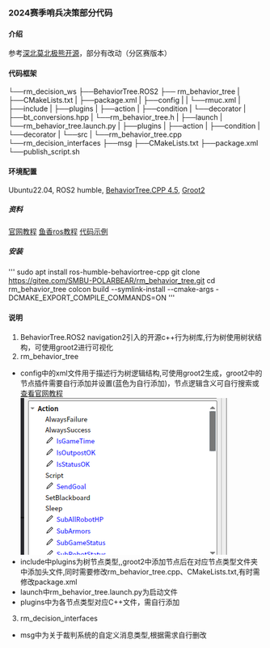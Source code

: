 ### 2024赛季哨兵决策部分代码
#### 介绍
参考[深北莫北极熊开源](https://gitee.com/SMBU-POLARBEAR/rm_behavior_tree)，部分有改动（分区赛版本）
#### 代码框架
└──rm_decision_ws
   ├──BehaviorTree.ROS2
   ├── rm_behavior_tree
   |   ├──CMakeLists.txt
   |   ├──package.xml
   |   ├──config
   |   |  └──rmuc.xml
   |   ├──include
   |      ├──plugins
   |         ├──action
   |         ├──condition
   |         └──decorator
   |      ├──bt_conversions.hpp
   |      └──rm_behavior_tree.h
   |    ├──launch
   |      └──rm_behavior_tree.launch.py
   |   ├──plugins
   |      ├──action
   |      ├──condition
   |      └──decorator
   |   └──src
   |      └──rm_behavior_tree.cpp
   └──rm_decision_interfaces
      ├──msg
      ├──CMakeLists.txt
      ├──package.xml
      └──publish_script.sh
#### 环境配置
 Ubuntu22.04, ROS2 humble, [BehaviorTree.CPP 4.5](https://github.com/BehaviorTree/BehaviorTree.ROS2), [Groot2](https://github.com/BehaviorTree/Groot2)
##### 资料
 [官网教程](https://www.behaviortree.dev/docs/tutorial-basics/tutorial_11_groot2/)
 [鱼香ros教程](https://fishros.org.cn/forum/topic/354/ros2%E4%B8%AD%E7%9A%84%E8%A1%8C%E4%B8%BA%E6%A0%91-behaviortree)
 [代码示例](https://github.com/BehaviorTree/BehaviorTree.ROS2/tree/humble/btcpp_ros2_samples)
##### 安装
'''
sudo apt install ros-humble-behaviortree-cpp
git clone https://gitee.com/SMBU-POLARBEAR/rm_behavior_tree.git
cd rm_behavior_tree
colcon build --symlink-install --cmake-args -DCMAKE_EXPORT_COMPILE_COMMANDS=ON
'''
#### 说明
1. BehaviorTree.ROS2 navigation2引入的开源c++行为树库,行为树使用树状结构，可使用groot2进行可视化
2. rm_behavior_tree 
- config中的xml文件用于描述行为树逻辑结构,可使用groot2生成，groot2中的节点插件需要自行添加并设置(蓝色为自行添加)，节点逻辑含义可自行搜索或[查看官网教程](https://www.behaviortree.dev/docs/nodes-library/DecoratorNode)
![groot2中插件](image.png)
- include中plugins为树节点类型,,groot2中添加节点后在对应节点类型文件夹中添加头文件,同时需要修改rm_behavior_tree.cpp、CMakeLists.txt,有时需修改package.xml
- launch中rm_behavior_tree.launch.py为启动文件
- plugins中为各节点类型对应C++文件，需自行添加
3. rm_decision_interfaces
- msg中为关于裁判系统的自定义消息类型,根据需求自行删改
